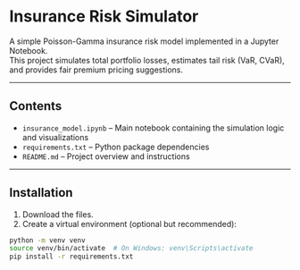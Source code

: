 # Insurance Risk Simulator

A simple Poisson-Gamma insurance risk model implemented in a Jupyter Notebook.  
This project simulates total portfolio losses, estimates tail risk (VaR, CVaR), and provides fair premium pricing suggestions.

---

## Contents

- `insurance_model.ipynb` – Main notebook containing the simulation logic and visualizations
- `requirements.txt` – Python package dependencies
- `README.md` – Project overview and instructions

---

## Installation

1. Download the files.
2. Create a virtual environment (optional but recommended):

```bash
python -m venv venv
source venv/bin/activate  # On Windows: venv\Scripts\activate
pip install -r requirements.txt

